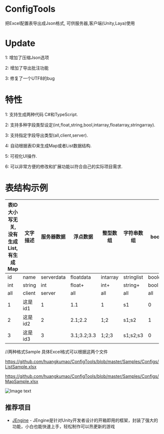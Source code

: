 # ConfigTools
把Excel配置表导出成Json格式, 可供服务器,客户端(Unity,Laya)使用

# Update
1: 增加了压缩Json选项

2: 增加了导出批注功能

3: 修复了一个UTF8的bug

# 特性
1: 支持生成两种代码 C#和TypeScript.

2: 支持多种字段类型设定(int,float,string,bool,intarray,floatarray,stringarray).

3: 支持指定字段导出类型(all,client,server).

4: 自动根据表ID来生成Map或者List数据结构.

5: 可视化UI操作.

6: 可以非常方便的修改和扩展功能以符合自己的实际项目需求.


# 表结构示例
|表ID大小写无关,没有生成List,有生成Map|文字描述|服务器数据|浮点数据|整型数组|字符串数组|bool值|
|-------| --------| ------- | ------ | ------- | -------| ------- |
|id|name|serverdata|floatdata|intarray|stringlist|booldata|
|int	|string	|int	|float+	|int+|	string+	|bool|
|all	|client|	server	|all|	all|	all	|all|
|1|	这是id1|	1|	1.1|	1|	s1|	0|
|2|	这是id2|	2|	2.1;2.2|	1;2|	s1;s2	|1|
|3|	这是id3|	3|	3.1;3.2;3.3|	1;2;3|	s1;s2;s3	|0|

//两种格式Sample 具体Excel格式可以根据这两个文件

https://github.com/huangkumao/ConfigTools/blob/master/Samples/Configs/ListSample.xlsx

https://github.com/huangkumao/ConfigTools/blob/master/Samples/Configs/MapSample.xlsx


![Image text](https://github.com/huangkumao/ConfigTools/blob/master/ConfigTools.png)


## 推荐项目
- [JEngine](https://github.com/JasonXuDeveloper/JEngine) - JEngine是针对Unity开发者设计的开箱即用的框架，封装了强大的功能，小白也能快速上手，轻松制作可以热更新的游戏
